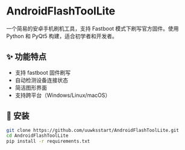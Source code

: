 # AndroidFlashToolLite

一个简易的安卓手机刷机工具，支持 Fastboot 模式下刷写官方固件。使用 Python 和 PyQt5 构建，适合初学者和开发者。

## ✨ 功能特点

- 支持 fastboot 固件刷写
- 自动检测设备连接状态
- 简洁图形界面
- 支持跨平台（Windows/Linux/macOS）

## 🚀 安装

```bash
git clone https://github.com/uuwksstart/AndroidFlashToolLite.git
cd AndroidFlashToolLite
pip install -r requirements.txt
